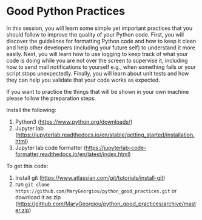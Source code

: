 # Good Python Practices

In this session, you will learn some simple yet important practices that you should follow to improve the quality of your Python code. 
First, you will discover the guidelines for formatting Python code and how to keep it clean and help other developers (including your future self) to understand it more easily.
Next, you will learn how to use logging to keep track of what your code is doing while you are not over the screen to supervise it, including how to send mail notifications to yourself 
e.g., when something fails or your script stops unexpectedly.
Finally, you will learn about unit tests and how they can help you validate that your code works as expected.

If you want to practice the things that will be shown in your own machine please follow the preparation steps.

Install the following:
1. Python3 (https://www.python.org/downloads/)
2. Jupyter lab (https://jupyterlab.readthedocs.io/en/stable/getting_started/installation.html)
3. Jupyter lab code formatter (https://jupyterlab-code-formatter.readthedocs.io/en/latest/index.html)


To get this code:
1. Install git (https://www.atlassian.com/git/tutorials/install-git)
2. run ```git clone https://github.com/MaryGeorgiou/python_good_practices.git```
or
download it as zip (https://github.com/MaryGeorgiou/python_good_practices/archive/master.zip)
